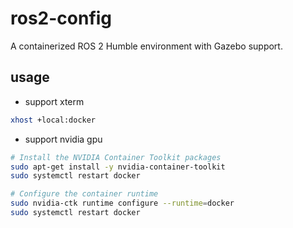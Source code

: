 # ros2-config
A containerized ROS 2 Humble environment with Gazebo support.

## usage
- support xterm
```bash
xhost +local:docker
```

- support nvidia gpu
```bash
# Install the NVIDIA Container Toolkit packages
sudo apt-get install -y nvidia-container-toolkit
sudo systemctl restart docker

# Configure the container runtime
sudo nvidia-ctk runtime configure --runtime=docker
sudo systemctl restart docker
```
